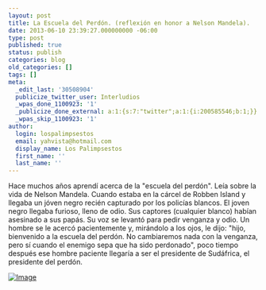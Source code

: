 ```yaml
---
layout: post
title: La Escuela del Perdón. (reflexión en honor a Nelson Mandela).
date: 2013-06-10 23:39:27.000000000 -06:00
type: post
published: true
status: publish
categories: blog
old_categories: []
tags: []
meta:
  _edit_last: '30508904'
  publicize_twitter_user: Interludios
  _wpas_done_1100923: '1'
  _publicize_done_external: a:1:{s:7:"twitter";a:1:{i:200585546;b:1;}}
  _wpas_skip_1100923: '1'
author:
  login: lospalimpsestos
  email: yahvista@hotmail.com
  display_name: Los Palimpsestos
  first_name: ''
  last_name: ''
---
```

<p>Hace muchos años aprendí acerca de la "escuela del perdón". Leía sobre la vida de Nelson Mandela. Cuando estaba en la cárcel de Robben Island y llegaba un jóven negro recién capturado por los policías blancos. El joven negro llegaba furioso, lleno de odio. Sus captores (cualquier blanco) habían asesinado a sus papás. Su voz se levantó para pedir venganza y odio. Un hombre se le acercó pacientemente y, mirándolo a los ojos, le dijo: "hijo, bienvenido a la escuela del perdón. No cambiaremos nada con la venganza, pero sí cuando el enemigo sepa que ha sido perdonado", poco tiempo después ese hombre paciente llegaría a ser el presidente de Sudáfrica, el presidente del perdón.</p>
<p><a href="http://lospalimpsestos.files.wordpress.com/2013/06/4robben_island_mandela1.jpg"><img class="size-full wp-image aligncenter" id="i-1333" alt="Image" src="{{ site.baseurl }}/assets/4robben_island_mandela1.jpg" /></a></p>
